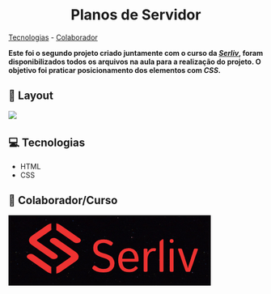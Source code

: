 <h1 align="center">Planos de Servidor</h1>

[Tecnologias](#tecnologias) - [Colaborador](#colaborador/curso)

**Este foi o segundo projeto criado juntamente com o curso da *[Serliv](https://bit.ly/css-html-js)*, foram disponibilizados todos os arquivos na aula para a realização do projeto. O objetivo foi praticar posicionamento dos elementos com *CSS*.**

## 🎨 Layout

![](/imagens/projeto-final.png)

<a id="tecnologias"></a>
## 💻 Tecnologias

- HTML
- CSS

<a id=colaborador/curso></a>
## 🤝 Colaborador/Curso 

[![logo serliv](/imagens/logo-serliv.jpg "Logo serliv")](https://bit.ly/css-html-js)